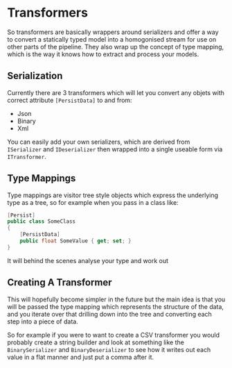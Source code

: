 # Transformers

So transformers are basically wrappers around serializers and offer a way to convert a statically typed model into a homogonised stream for use on other parts of the pipeline. They also wrap up the concept of type mapping, which is the way it knows how to extract and process your models.

## Serialization

Currently there are 3 transformers which will let you convert any objets with correct attribute `[PersistData]` to and from:

- Json
- Binary
- Xml

You can easily add your own serializers, which are derived from `ISerializer` and `IDeserializer` then wrapped into a single useable form via `ITransformer`.


## Type Mappings

Type mappings are visitor tree style objects which express the underlying type as a tree, so for example when you pass in a class like:

```csharp
[Persist]
public class SomeClass
{
    [PersistData]
    public float SomeValue { get; set; }
}
```

It will behind the scenes analyse your type and work out 

## Creating A Transformer

This will hopefully become simpler in the future but the main idea is that you will be passed the type mapping which represents the structure of the data, and you iterate over that drilling down into the tree and converting each step into a piece of data.

So for example if you were to want to create a CSV transformer you would probably create a string builder and look at something like the `BinarySerializer` and `BinaryDeserializer` to see how it writes out each value in a flat manner and just put a comma after it.